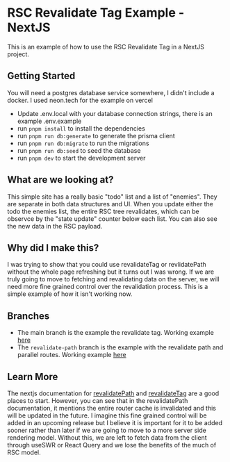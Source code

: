# RSC Revalidate Tag Example - NextJS

This is an example of how to use the RSC Revalidate Tag in a NextJS project.

## Getting Started

You will need a postgres database service somewhere, I didn't include a docker. I used neon.tech for the example on vercel

- Update .env.local with your database connection strings, there is an example .env.example
- run `pnpm install` to install the dependencies
- run `pnpm run db:generate` to generate the prisma client
- run `pnpm run db:migrate` to run the migrations
- run `pnpm run db:seed` to seed the database
- run `pnpm dev` to start the development server

## What are we looking at?

This simple site has a really basic "todo" list and a list of "enemies". They are separate in both data structures and UI. When you update either the todo the enemies list, the entire RSC tree revalidates, which can be observce by the "state update" counter below each list. You can also see the new data in the RSC payload.

## Why did I make this?

I was trying to show that you could use revalidateTag or revlidatePath without the whole page refreshing but it turns out I was wrong. If we are truly going to move to fetching and revalidating data on the server, we will need more fine grained control over the revalidation process. This is a simple example of how it isn't working now.

## Branches

- The main branch is the example the revalidate tag. Working example [here](https://rsc-revalidate-tag.vercel.app/)
- The `revalidate-path` branch is the example with the revalidate path and parallel routes. Working example [here](https://rsc-revalidate-jk3plcyuc-mrjasonroys-projects.vercel.app/)

## Learn More

The nextjs documentation for [revalidatePath](https://nextjs.org/docs/app/api-reference/functions/revalidatePath) and [revalidateTag](https://nextjs.org/docs/app/api-reference/functions/revalidateTag) are a good places to start. However, you can see that in the revalidatePath documentation, it mentions the entire router cache is invalidated and this will be updated in the future. I imagine this fine grained control will be added in an upcoming release but I believe it is important for it to be added sooner rather than later if we are going to move to a more server side rendering model. Without this, we are left to fetch data from the client through useSWR or React Query and we lose the benefits of the much of RSC model.

